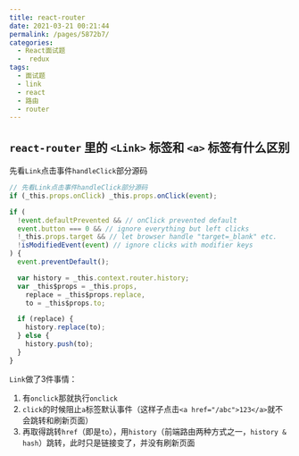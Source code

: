 ```yaml
---
title: react-router
date: 2021-03-21 00:21:44
permalink: /pages/5872b7/
categories:
  - React面试题
  -  redux
tags:
  - 面试题
  - link
  - react
  - 路由
  - router
---
```


## `react-router` 里的 `<Link>` 标签和 `<a>` 标签有什么区别

先看`Link`点击事件`handleClick`部分源码

```javascript
// 先看Link点击事件handleClick部分源码
if (_this.props.onClick) _this.props.onClick(event);

if (
  !event.defaultPrevented && // onClick prevented default
  event.button === 0 && // ignore everything but left clicks
  !_this.props.target && // let browser handle "target=_blank" etc.
  !isModifiedEvent(event) // ignore clicks with modifier keys
) {
  event.preventDefault();

  var history = _this.context.router.history;
  var _this$props = _this.props,
    replace = _this$props.replace,
    to = _this$props.to;

  if (replace) {
    history.replace(to);
  } else {
    history.push(to);
  }
}
```

`Link`做了3件事情：

1. 有`onclick`那就执行`onclick`
2. `click`的时候阻止`a`标签默认事件（这样子点击`<a href="/abc">123</a>`就不会跳转和刷新页面）
3. 再取得跳转`href`（即是`to`），用`history`（前端路由两种方式之一，`history & hash`）跳转，此时只是链接变了，并没有刷新页面

